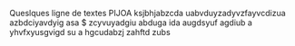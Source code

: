 Queslques ligne de textes
PIJOA
ksjbhjabzcda
uabvduyzadyvzfayvcdizua
azbdciyavdyig   asa $
zcyvuyadgiu abduga  ida
augdsyuf    agdiub  a
yhvfxyusgvigd   su  a
hgcudabzj
zahftd  zubs